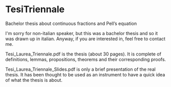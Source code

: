 # TesiTriennale
Bachelor thesis about continuous fractions and Pell’s equation

I'm sorry for non-italian speaker, but this was a bachelor thesis and so it was drawn up in italian.
Anyway, if you are interested in, feel free to contact me.

Tesi_Laurea_Triennale.pdf is the thesis (about 30 pages). It is complete of definitions, lemmas,
propositions, theorems and their corresponding proofs.

Tesi_Laurea_Triennale_Slides.pdf is only a brief presentation of the real thesis.
It has been thought to be used as an instrument to have a quick idea of what the thesis is about.

